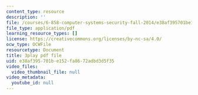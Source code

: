 ```yaml
---
content_type: resource
description: ''
file: /courses/6-858-computer-systems-security-fall-2014/e38af395701be152fa8672adbd3d5f35_XMEFdofERLI.pdf
file_type: application/pdf
learning_resource_types: []
license: https://creativecommons.org/licenses/by-nc-sa/4.0/
ocw_type: OCWFile
resourcetype: Document
title: 3play pdf file
uid: e38af395-701b-e152-fa86-72adbd3d5f35
video_files:
  video_thumbnail_file: null
video_metadata:
  youtube_id: null
---
```

